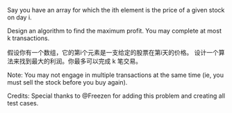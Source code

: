 Say you have an array for which the ith element is the price of a given stock on day i.

Design an algorithm to find the maximum profit. You may complete at most k transactions.

假设你有一个数组，它的第i个元素是一支给定的股票在第i天的价格。
设计一个算法来找到最大的利润。你最多可以完成 k 笔交易。

Note:
You may not engage in multiple transactions at the same time (ie, you must sell the stock before you buy again).

Credits:
Special thanks to @Freezen for adding this problem and creating all test cases.
